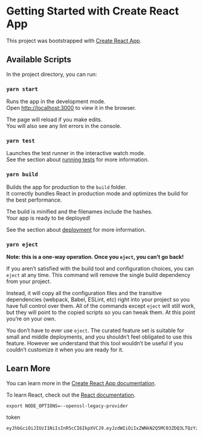 # Getting Started with Create React App

This project was bootstrapped with [Create React App](https://github.com/facebook/create-react-app).

## Available Scripts

In the project directory, you can run:

### `yarn start`

Runs the app in the development mode.\
Open [http://localhost:3000](http://localhost:3000) to view it in the browser.

The page will reload if you make edits.\
You will also see any lint errors in the console.

### `yarn test`

Launches the test runner in the interactive watch mode.\
See the section about [running tests](https://facebook.github.io/create-react-app/docs/running-tests) for more information.

### `yarn build`

Builds the app for production to the `build` folder.\
It correctly bundles React in production mode and optimizes the build for the best performance.

The build is minified and the filenames include the hashes.\
Your app is ready to be deployed!

See the section about [deployment](https://facebook.github.io/create-react-app/docs/deployment) for more information.

### `yarn eject`

**Note: this is a one-way operation. Once you `eject`, you can’t go back!**

If you aren’t satisfied with the build tool and configuration choices, you can `eject` at any time. This command will remove the single build dependency from your project.

Instead, it will copy all the configuration files and the transitive dependencies (webpack, Babel, ESLint, etc) right into your project so you have full control over them. All of the commands except `eject` will still work, but they will point to the copied scripts so you can tweak them. At this point you’re on your own.

You don’t have to ever use `eject`. The curated feature set is suitable for small and middle deployments, and you shouldn’t feel obligated to use this feature. However we understand that this tool wouldn’t be useful if you couldn’t customize it when you are ready for it.

## Learn More

You can learn more in the [Create React App documentation](https://facebook.github.io/create-react-app/docs/getting-started).

To learn React, check out the [React documentation](https://reactjs.org/).

```
export NODE_OPTIONS=--openssl-legacy-provider
```

token

```
eyJhbGciOiJIUzI1NiIsInR5cCI6IkpXVCJ9.eyJzdWIiOiIxZWNkN2Q5MC03ZDQ3LTQzYzItOWZkOC03ZWM5MzMwMDc0ZTMiLCJ1c2VybmFtZSI6IjEyMzQ1Njc4OTBAcXEuY29tIiwibmJmIjoxNjUxMTA2MDU0LCJleHAiOjE2NTExOTI0NTQsImlzcyI6ImZha2V4aWVjaGVuZy5jb20iLCJhdWQiOiJmYWtleGllY2hlbmcuY29tIn0.Vvq4TObqO3r7zQQEb9HPUAo1rNi2ISVzikU4p19m5lw
```
